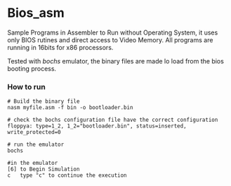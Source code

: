 # Bios_asm

Sample Programs in Assembler to Run without Operating System, it uses only BIOS rutines and direct access to Video Memory. All programs are running in 16bits for x86 processors.   
   
Tested with *bochs* emulator, the binary files are made lo load from the bios booting process.

### How to run
```
# Build the binary file
nasm myfile.asm -f bin -o bootloader.bin

# check the bochs configuration file have the correct configuration
floppya: type=1_2, 1_2="bootloader.bin", status=inserted, write_protected=0

# run the emulator
bochs

#in the emulator
[6] to Begin Simulation
c   type "c" to continue the execution

```


